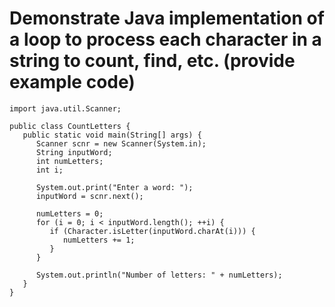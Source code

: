 # Demonstrate Java implementation of a loop to process each character in a string to count, find, etc. (provide example code)
```
import java.util.Scanner;

public class CountLetters {
   public static void main(String[] args) {
      Scanner scnr = new Scanner(System.in);
      String inputWord;
      int numLetters;
      int i;

      System.out.print("Enter a word: ");
      inputWord = scnr.next();

      numLetters = 0;
      for (i = 0; i < inputWord.length(); ++i) {
         if (Character.isLetter(inputWord.charAt(i))) {
            numLetters += 1;
         }
      }

      System.out.println("Number of letters: " + numLetters);
   }
}
```
